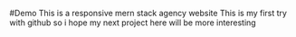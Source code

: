 #Demo
This is a responsive mern stack agency website
This is my first try with github so i hope my next project here will be more interesting
